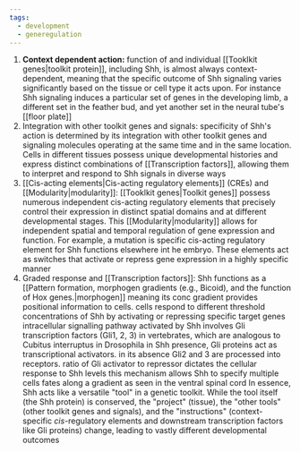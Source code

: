 ```yaml
---
tags:
  - development
  - generegulation
---
```

1. **Context dependent action:** function of and individual [[Tooklkit genes|toolkit protein]], including Shh, is almost always context-dependent, meaning that the specific outcome of Shh signaling varies significantly based on the tissue or cell type it acts upon. For instance Shh signaling induces a particular set of genes in the developing limb, a different set in the feather bud, and yet another set in the neural tube's [[floor plate]]
2. Integration with other toolkit genes and signals: specificity of Shh's action is determined by its integration with other toolkit genes and signaling molecules operating at the same time and in the same location. Cells in different tissues possess unique developmental histories and express distinct combinations of [[Transcription factors]], allowing them to interpret and respond to Shh signals in diverse ways
 3. [[Cis-acting elements|Cis-acting regulatory elements]] (CREs) and [[Modularity|modularity]]: [[Tooklkit genes|Toolkit genes]] possess  numerous independent cis-acting regulatory elements that precisely control their expression in distinct spatial domains and at different developmental stages. This [[Modularity|modularity]] allows for independent spatial and temporal regulation of gene expression and function. For example, a mutation is specific cis-acting regulatory element for Shh functions elsewhere int he embryo. These elements act as switches that activate or repress gene expression in a highly specific manner
 4.  Graded response and [[Transcription factors]]: Shh functions as a [[Pattern formation, morphogen gradients (e.g., Bicoid), and the function of Hox genes.|morphogen]] meaning its conc gradient provides positional information to cells. cells respond  to different threshold concentrations of Shh by activating or repressing specific target genes 
intracellular signalling pathway activated by Shh involves Gli transcription factors (Gli1, 2, 3) in vertebrates, which are analogous to Cubitus interruptus in Drosophila
in Shh presence, Gli proteins act as transcriptional activators. in its absence Gli2 and 3 are processed into receptors. ratio of Gli activator to repressor dictates the cellular response to Shh levels
this mechanism allows Shh to specify multiple cells fates along a gradient as seen in the ventral spinal cord
In essence, Shh acts like a versatile "tool" in a genetic toolkit. While the tool itself (the Shh protein) is conserved, the "project" (tissue), the "other tools" (other toolkit genes and signals), and the "instructions" (context-specific _cis_-regulatory elements and downstream transcription factors like Gli proteins) change, leading to vastly different developmental outcomes